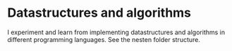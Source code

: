 # Datastructures and algorithms

I experiment and learn from implementing datastructures and algorithms in different programming languages.
See the nesten folder structure.
